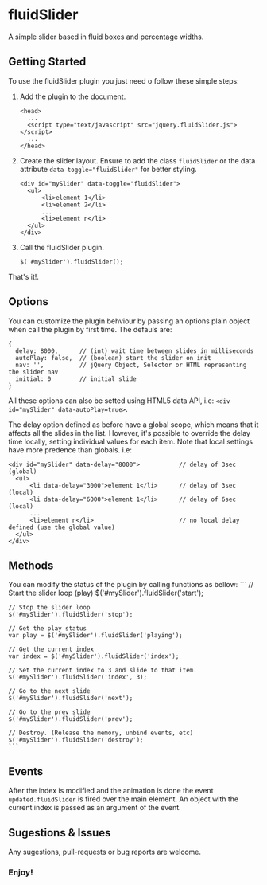 fluidSlider
===========

A simple slider based in fluid boxes and percentage widths.


Getting Started
----------------

To use the fluidSlider plugin you just need o follow these simple steps:

1. Add the plugin to the document.

    ```
    <head>
      ...
      <script type="text/javascript" src="jquery.fluidSlider.js"></script>
      ...
    </head>
    ```

2. Create the slider layout. Ensure to add the class `fluidSlider` or the data attribute `data-toggle="fluidSlider"` for better styling.

    ```
    <div id="mySlider" data-toggle="fluidSlider">
      <ul>
          <li>element 1</li>
          <li>element 2</li>
          ...
          <li>element n</li>
      </ul>
    </div>
    ```

3. Call the fluidSlider plugin.
    ```
    $('#mySlider').fluidSlider();
    ```

That's it!.

Options
----------------
You can customize the plugin behviour by passing an options plain object when call the plugin by first time. The defauls are:
```
{
  delay: 8000,      // (int) wait time between slides in milliseconds
  autoPlay: false,  // (boolean) start the slider on init
  nav: '',          // jQuery Object, Selector or HTML representing the slider nav
  initial: 0        // initial slide
}
```

All these options can also be setted using HTML5 data API, i.e: `<div id="mySlider" data-autoPlay=true>`.

The delay option defined as before have a global scope, which means that it affects all the slides in the list. However, it's possible to override the delay time locally, setting individual values for each item.
Note that local settings have more predence than globals. i.e:
```
<div id="mySlider" data-delay="8000">           // delay of 3sec (global)
  <ul>
      <li data-delay="3000">element 1</li>      // delay of 3sec (local)
      <li data-delay="6000">element 1</li>      // delay of 6sec (local)
      ...
      <li>element n</li>                        // no local delay defined (use the global value)
  </ul>
</div>
```

Methods
----------------
You can modify the status of the plugin by calling functions as bellow:
    ```
    // Start the slider loop (play)
    $('#mySlider').fluidSlider('start');

    // Stop the slider loop
    $('#mySlider').fluidSlider('stop');

    // Get the play status
    var play = $('#mySlider').fluidSlider('playing');

    // Get the current index
    var index = $('#mySlider').fluidSlider('index');

    // Set the current index to 3 and slide to that item.
    $('#mySlider').fluidSlider('index', 3);

    // Go to the next slide
    $('#mySlider').fluidSlider('next');

    // Go to the prev slide
    $('#mySlider').fluidSlider('prev');

    // Destroy. (Release the memory, unbind events, etc)
    $('#mySlider').fluidSlider('destroy');
    ```

Events
----------------
After the index is modified and the animation is done the event `updated.fluidSlider` is fired over the main element. An object with the current index is passed as an argument of the event.


Sugestions & Issues
-------------------
Any sugestions, pull-requests or bug reports are welcome.

### Enjoy!
